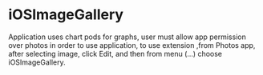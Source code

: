 # iOSImageGallery
Application uses chart pods for graphs,
user must allow app permission over photos in order to use application,
to use extension ,from Photos app, after selecting image, click Edit, and then from menu (...) choose iOSImageGallery.
